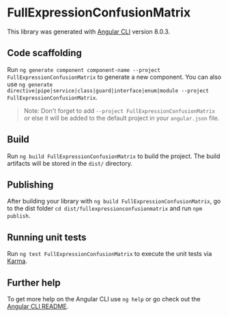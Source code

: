 # FullExpressionConfusionMatrix

This library was generated with [Angular CLI](https://github.com/angular/angular-cli) version 8.0.3.

## Code scaffolding

Run `ng generate component component-name --project FullExpressionConfusionMatrix` to generate a new component. You can also use `ng generate directive|pipe|service|class|guard|interface|enum|module --project FullExpressionConfusionMatrix`.
> Note: Don't forget to add `--project FullExpressionConfusionMatrix` or else it will be added to the default project in your `angular.json` file. 

## Build

Run `ng build FullExpressionConfusionMatrix` to build the project. The build artifacts will be stored in the `dist/` directory.

## Publishing

After building your library with `ng build FullExpressionConfusionMatrix`, go to the dist folder `cd dist/fullexpressionconfusionmatrix` and run `npm publish`.

## Running unit tests

Run `ng test FullExpressionConfusionMatrix` to execute the unit tests via [Karma](https://karma-runner.github.io).

## Further help

To get more help on the Angular CLI use `ng help` or go check out the [Angular CLI README](https://github.com/angular/angular-cli/blob/master/README.md).

